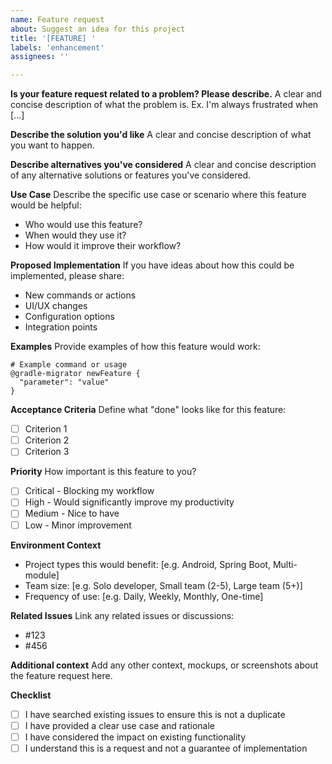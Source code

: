 ```yaml
---
name: Feature request
about: Suggest an idea for this project
title: '[FEATURE] '
labels: 'enhancement'
assignees: ''

---
```


**Is your feature request related to a problem? Please describe.**
A clear and concise description of what the problem is. Ex. I'm always frustrated when [...]

**Describe the solution you'd like**
A clear and concise description of what you want to happen.

**Describe alternatives you've considered**
A clear and concise description of any alternative solutions or features you've considered.

**Use Case**
Describe the specific use case or scenario where this feature would be helpful:
- Who would use this feature?
- When would they use it?
- How would it improve their workflow?

**Proposed Implementation**
If you have ideas about how this could be implemented, please share:
- New commands or actions
- UI/UX changes
- Configuration options
- Integration points

**Examples**
Provide examples of how this feature would work:

```
# Example command or usage
@gradle-migrator newFeature {
  "parameter": "value"
}
```

**Acceptance Criteria**
Define what "done" looks like for this feature:
- [ ] Criterion 1
- [ ] Criterion 2
- [ ] Criterion 3

**Priority**
How important is this feature to you?
- [ ] Critical - Blocking my workflow
- [ ] High - Would significantly improve my productivity
- [ ] Medium - Nice to have
- [ ] Low - Minor improvement

**Environment Context**
- Project types this would benefit: [e.g. Android, Spring Boot, Multi-module]
- Team size: [e.g. Solo developer, Small team (2-5), Large team (5+)]
- Frequency of use: [e.g. Daily, Weekly, Monthly, One-time]

**Related Issues**
Link any related issues or discussions:
- #123
- #456

**Additional context**
Add any other context, mockups, or screenshots about the feature request here.

**Checklist**
- [ ] I have searched existing issues to ensure this is not a duplicate
- [ ] I have provided a clear use case and rationale
- [ ] I have considered the impact on existing functionality
- [ ] I understand this is a request and not a guarantee of implementation